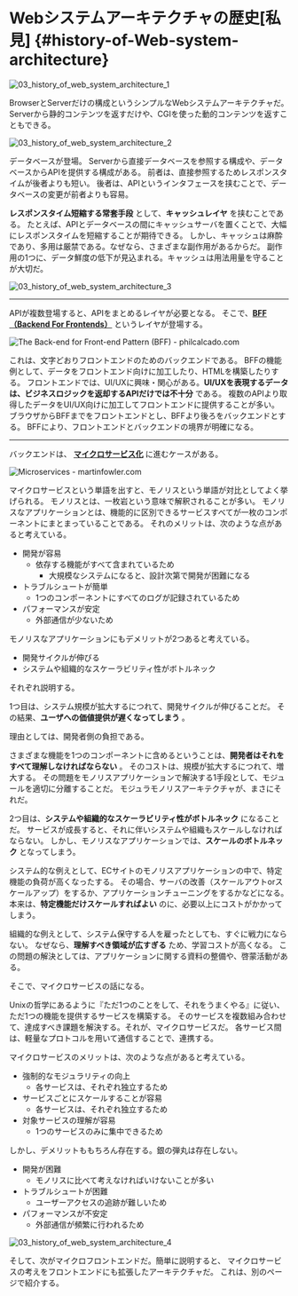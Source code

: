 # Webシステムアーキテクチャの歴史[私見] {#history-of-Web-system-architecture}

![03_history_of_web_system_architecture_1](../../assets/images/drawio/history/03_history_of_web_system_architecture_1.png)

BrowserとServerだけの構成というシンプルなWebシステムアーキテクチャだ。
Serverから静的コンテンツを返すだけや、CGIを使った動的コンテンツを返すこともできる。

![03_history_of_web_system_architecture_2](../../assets/images/drawio/history/03_history_of_web_system_architecture_2.png)

データベースが登場。
Serverから直接データベースを参照する構成や、データベースからAPIを提供する構成がある。
前者は、直接参照するためレスポンスタイムが後者よりも短い。
後者は、APIというインタフェースを挟むことで、データベースの変更が前者よりも容易。

**レスポンスタイム短縮する常套手段** として、**キャッシュレイヤ** を挟むことである。
たとえば、APIとデータベースの間にキャッシュサーバを置くことで、大幅にレスポンスタイムを短縮することが期待できる。
しかし、キャッシュは麻酔であり、多用は厳禁である。なぜなら、さまざまな副作用があるからだ。
副作用の1つに、データ鮮度の低下が見込まれる。キャッシュは用法用量を守ることが大切だ。

![03_history_of_web_system_architecture_3](../../assets/images/drawio/history/03_history_of_web_system_architecture_3.png)

---- 

APIが複数登場すると、APIをまとめるレイヤが必要となる。
そこで、**[BFF（Backend For Frontends）](https://philcalcado.com/2015/09/18/the_back_end_for_front_end_pattern_bff.html)** というレイヤが登場する。

<!-- textlint-disable -->

![<a href="https://philcalcado.com/2015/09/18/the_back_end_for_front_end_pattern_bff.html">The Back-end for Front-end Pattern (BFF) - philcalcado.com</a>](https://philcalcado.com/img/2015-09-back-end-for-front-end-pattern/sc-bff-1.png)

<!-- textlint-enable -->

これは、文字どおりフロントエンドのためのバックエンドである。
BFFの機能例として、データをフロントエンド向けに加工したり、HTMLを構築したりする。
フロントエンドでは、UI/UXに興味・関心がある。**UI/UXを表現するデータは、ビジネスロジックを返却するAPIだけでは不十分** である。
複数のAPIより取得したデータをUI/UX向けに加工してフロントエンドに提供することが多い。
ブラウザからBFFまでをフロントエンドとし、BFFより後ろをバックエンドとする。
BFFにより、フロントエンドとバックエンドの境界が明確になる。

---- 

バックエンドは、 **[マイクロサービス化](https://martinfowler.com/articles/microservices.html)** に進むケースがある。

<!-- textlint-disable -->

![<a href="https://martinfowler.com/articles/microservices.html">Microservices - martinfowler.com</a>](https://martinfowler.com/articles/microservices/images/decentralised-data.png)

<!-- textlint-enable -->

マイクロサービスという単語を出すと、モノリスという単語が対比としてよく挙げられる。
モノリスとは、一枚岩という意味で解釈されることが多い。
モノリスなアプリケーションとは、機能的に区別できるサービスすべてが一枚のコンポーネントにまとまっていることである。
それのメリットは、次のような点があると考えている。

* 開発が容易
  * 依存する機能がすべて含まれているため
    * 大規模なシステムになると、設計次第で開発が困難になる
* トラブルシュートが簡単
  * 1つのコンポーネントにすべてのログが記録されているため
* パフォーマンスが安定
  * 外部通信が少ないため

モノリスなアプリケーションにもデメリットが2つあると考えている。

* 開発サイクルが伸びる
* システムや組織的なスケーラビリティ性がボトルネック

それぞれ説明する。

1つ目は、システム規模が拡大するにつれて、開発サイクルが伸びることだ。
その結果、**ユーザへの価値提供が遅くなってしまう** 。
<!-- textlint-disable -->
理由としては、開発者側の負担である。
<!-- textlint-enable -->
さまざまな機能を1つのコンポーネントに含めるということは、**開発者はそれをすべて理解しなければならない** 。
そのコストは、規模が拡大するにつれて、増大する。
その問題をモノリスアプリケーションで解決する1手段として、モジュールを適切に分離することだ。
モジュラモノリスアーキテクチャが、まさにそれだ。

2つ目は、**システムや組織的なスケーラビリティ性がボトルネック** になることだ。
サービスが成長すると、それに伴いシステムや組織もスケールしなければならない。
しかし、モノリスなアプリケーションでは、**スケールのボトルネック** となってしまう。

システム的な例えとして、ECサイトのモノリスアプリケーションの中で、特定機能の負荷が高くなったする。
その場合、サーバの改善（スケールアウトorスケールアップ）をするか、アプリケーションチューニングをするかなどになる。
本来は、**特定機能だけスケールすればよい** のに、必要以上にコストがかかってしまう。

組織的な例えとして、システム保守する人を雇ったとしても、すぐに戦力にならない。
なぜなら、**理解すべき領域が広すぎる** ため、学習コストが高くなる。
この問題の解決としては、アプリケーションに関する資料の整備や、啓蒙活動がある。

そこで、マイクロサービスの話になる。

Unixの哲学にあるように『ただ1つのことをして、それをうまくやる』に従い、ただ1つの機能を提供するサービスを構築する。
そのサービスを複数組み合わせて、達成すべき課題を解決する。それが、マイクロサービスだ。
各サービス間は、軽量なプロトコルを用いて通信することで、連携する。

マイクロサービスのメリットは、次のような点があると考えている。

* 強制的なモジュラリティの向上
  * 各サービスは、それぞれ独立するため
* サービスごとにスケールすることが容易
  * 各サービスは、それぞれ独立するため
* 対象サービスの理解が容易
  * 1つのサービスのみに集中できるため

しかし、デメリットももちろん存在する。銀の弾丸は存在しない。

* 開発が困難
  * モノリスに比べて考えなければいけないことが多い
* トラブルシュートが困難
  * ユーザーアクセスの追跡が難しいため
* パフォーマンスが不安定
  * 外部通信が頻繁に行われるため

![03_history_of_web_system_architecture_4](../../assets/images/drawio/history/03_history_of_web_system_architecture_4.png)

そして、次がマイクロフロントエンドだ。簡単に説明すると、
マイクロサービスの考えをフロントエンドにも拡張したアーキテクチャだ。
これは、別のページで紹介する。